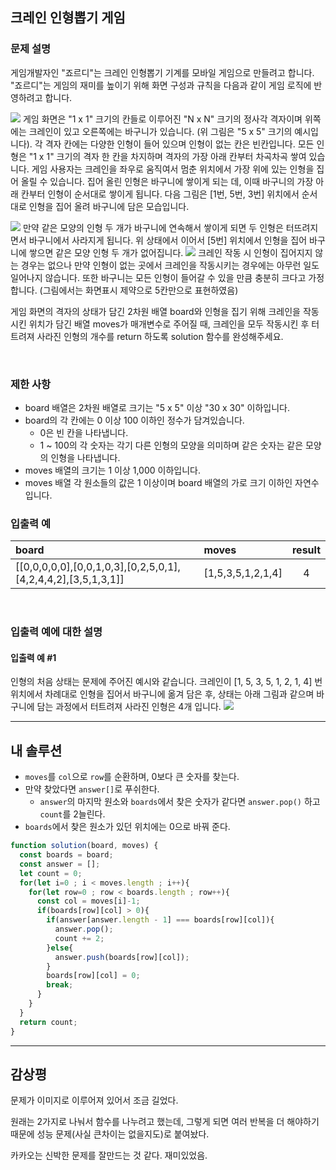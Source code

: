 ## 크레인 인형뽑기 게임
### 문제 설명
게임개발자인 "죠르디"는 크레인 인형뽑기 기계를 모바일 게임으로 만들려고 합니다.
"죠르디"는 게임의 재미를 높이기 위해 화면 구성과 규칙을 다음과 같이 게임 로직에 반영하려고 합니다.

![](https://images.velog.io/images/scriptkid/post/599a7a1d-b90a-4a79-bdb5-e24bc2d6ec63/crane_game_101.png)
게임 화면은 "1 x 1" 크기의 칸들로 이루어진 "N x N" 크기의 정사각 격자이며 위쪽에는 크레인이 있고 오른쪽에는 바구니가 있습니다. (위 그림은 "5 x 5" 크기의 예시입니다). 각 격자 칸에는 다양한 인형이 들어 있으며 인형이 없는 칸은 빈칸입니다. 모든 인형은 "1 x 1" 크기의 격자 한 칸을 차지하며 격자의 가장 아래 칸부터 차곡차곡 쌓여 있습니다. 게임 사용자는 크레인을 좌우로 움직여서 멈춘 위치에서 가장 위에 있는 인형을 집어 올릴 수 있습니다. 집어 올린 인형은 바구니에 쌓이게 되는 데, 이때 바구니의 가장 아래 칸부터 인형이 순서대로 쌓이게 됩니다. 다음 그림은 [1번, 5번, 3번] 위치에서 순서대로 인형을 집어 올려 바구니에 담은 모습입니다.

![](https://images.velog.io/images/scriptkid/post/00d82333-358a-4603-967b-6c9db88b49cb/crane_game_102.png)
만약 같은 모양의 인형 두 개가 바구니에 연속해서 쌓이게 되면 두 인형은 터뜨려지면서 바구니에서 사라지게 됩니다. 위 상태에서 이어서 [5번] 위치에서 인형을 집어 바구니에 쌓으면 같은 모양 인형 두 개가 없어집니다.
![](https://images.velog.io/images/scriptkid/post/547843ec-1d1c-4ed1-906d-b2c957204d80/crane_game_103.gif)
크레인 작동 시 인형이 집어지지 않는 경우는 없으나 만약 인형이 없는 곳에서 크레인을 작동시키는 경우에는 아무런 일도 일어나지 않습니다. 또한 바구니는 모든 인형이 들어갈 수 있을 만큼 충분히 크다고 가정합니다. (그림에서는 화면표시 제약으로 5칸만으로 표현하였음)

게임 화면의 격자의 상태가 담긴 2차원 배열 board와 인형을 집기 위해 크레인을 작동시킨 위치가 담긴 배열 moves가 매개변수로 주어질 때, 크레인을 모두 작동시킨 후 터트려져 사라진 인형의 개수를 return 하도록 solution 함수를 완성해주세요.

<br/>

### 제한 사항
* board 배열은 2차원 배열로 크기는 "5 x 5" 이상 "30 x 30" 이하입니다.
* board의 각 칸에는 0 이상 100 이하인 정수가 담겨있습니다.
    * 0은 빈 칸을 나타냅니다.
    * 1 ~ 100의 각 숫자는 각기 다른 인형의 모양을 의미하며 같은 숫자는 같은 모양의 인형을 나타냅니다.
* moves 배열의 크기는 1 이상 1,000 이하입니다.
* moves 배열 각 원소들의 값은 1 이상이며 board 배열의 가로 크기 이하인 자연수입니다.

### 입출력 예
|board|moves|result|
|:-|:-|:-:|
|[[0,0,0,0,0],[0,0,1,0,3],[0,2,5,0,1],[4,2,4,4,2],[3,5,1,3,1]]|[1,5,3,5,1,2,1,4]|4|

<br/>

### 입출력 예에 대한 설명
#### 입출력 예 #1

인형의 처음 상태는 문제에 주어진 예시와 같습니다. 크레인이 [1, 5, 3, 5, 1, 2, 1, 4] 번 위치에서 차례대로 인형을 집어서 바구니에 옮겨 담은 후, 상태는 아래 그림과 같으며 바구니에 담는 과정에서 터트려져 사라진 인형은 4개 입니다.
![](https://images.velog.io/images/scriptkid/post/fbc5eb29-e8d5-48c8-8b13-c4ae671ed46e/crane_game_104.jpg)



<hr/>

## 내 솔루션
* `moves`를 `col`으로 `row`를 순환하며, 0보다 큰 숫자를 찾는다.
* 만약 찾았다면 `answer[]`로 푸쉬한다.
    * `answer`의 마지막 원소와 `boards`에서 찾은 숫자가 같다면 `answer.pop()` 하고 `count`를 2늘린다.
* `boards`에서 찾은 원소가 있던 위치에는 0으로 바꿔 준다.

```javascript
function solution(board, moves) {
  const boards = board;
  const answer = [];
  let count = 0;
  for(let i=0 ; i < moves.length ; i++){
    for(let row=0 ; row < boards.length ; row++){
      const col = moves[i]-1;
      if(boards[row][col] > 0){
        if(answer[answer.length - 1] === boards[row][col]){
          answer.pop();
          count += 2;
        }else{
          answer.push(boards[row][col]);
        }
        boards[row][col] = 0;
        break;
      }
    }
  }
  return count;
}
```
<hr/>

## 감상평
문제가 이미지로 이루어져 있어서 조금 길었다.

원래는 2가지로 나눠서 함수를 나누려고 했는데, 그렇게 되면 여러 반복을 더 해야하기 때문에 성능 문제(사실 큰차이는 없을지도)로 붙여놨다.

카카오는 신박한 문제를 잘만드는 것 같다. 재미있었음.
